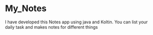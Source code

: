 # My_Notes
I have developed this Notes app using java and Koltin. You can list your daily task and makes notes for different things   
